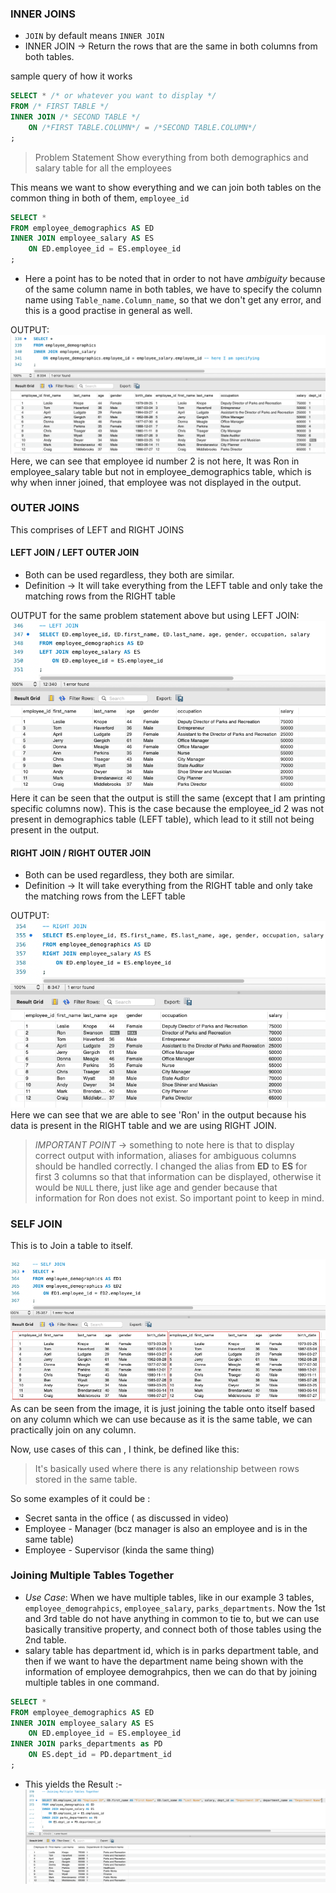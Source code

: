 ### INNER JOINS

- ```JOIN``` by default means ```INNER JOIN```
- INNER JOIN → Return the rows that are the same in both columns from both tables.

sample query of how it works
```SQL
SELECT * /* or whatever you want to display */
FROM /* FIRST TABLE */
INNER JOIN /* SECOND TABLE */
	ON /*FIRST TABLE.COLUMN*/ = /*SECOND TABLE.COLUMN*/
;
```

> Problem Statement
> 	Show everything from both demographics and salary table for all the employees

This means we want to show everything and we can join both tables on the common thing in both of them, ```employee_id```

```SQL
SELECT *
FROM employee_demographics AS ED
INNER JOIN employee_salary AS ES
	ON ED.employee_id = ES.employee_id
;
```

- Here a point has to be noted that in order to not have *ambiguity* because of the same column name in both tables, we have to specify the column name using ```Table_name.Column_name```, so that we don't get any error, and this is a good practise in general as well.

OUTPUT:
![](attachments/Pasted%20image%2020250414145758.png)
Here, we can see that employee id number 2 is not here, It was Ron in employee_salary table but not in employee_demographics table, which is why when inner joined, that employee was not displayed in the output.

### OUTER JOINS
This comprises of LEFT and RIGHT JOINS
#### LEFT JOIN / LEFT OUTER JOIN

- Both can be used regardless, they both are similar.
- Definition → It will take everything from the LEFT table and only take the matching rows from the RIGHT table

OUTPUT for the same problem statement above but using LEFT JOIN:
![](attachments/Pasted%20image%2020250414150750.png)
Here it can be seen that the output is still the same (except that I am printing specific columns now). This is the case because the employee_id 2 was not present in demographics table (LEFT table), which lead to it still not being present in the output.

#### RIGHT JOIN / RIGHT OUTER JOIN

- Both can be used regardless, they both are similar.
- Definition → It will take everything from the RIGHT table and only take the matching rows from the LEFT table

OUTPUT:
![](attachments/Pasted%20image%2020250414151053.png)
Here we can see that we are able to see 'Ron' in the output because his data is present in the RIGHT table and we are using RIGHT JOIN. 

> *IMPORTANT POINT* → something to note here is that to display correct output with information, aliases for ambiguous columns  should be handled correctly. I changed the alias from **ED** to **ES**  for first 3 columns so that that information can be displayed, otherwise it would be ```NULL``` there, just like age and gender because that information for Ron does not exist. So important point to keep in mind.


### SELF JOIN

This is to Join a table to itself.

![](attachments/Pasted%20image%2020250414152943.png)
As can be seen from the image, it is just joining the table onto itself based on any column which we can use because as it is the same table, we can practically join on any column.


Now, use cases of this can , I think, be defined like this:

> It's basically used where there is any relationship between rows stored in the same table.

So some examples of it could be :
- Secret santa in the office ( as discussed in video)
- Employee - Manager (bcz manager is also an employee and is in the same table)
- Employee - Supervisor (kinda the same thing)


### Joining Multiple Tables Together

- *Use Case*: When we have multiple tables, like in our example 3 tables, ```employee_demograhpics```, ```employee_salary```, ```parks_departments```. Now the 1st and 3rd table do not have anything in common to tie to, but we can use basically transitive property, and connect both of those tables using the 2nd table.
- salary table has department id, which is in parks department table, and then if we want to have the department name being shown with the information of employee demograhpics, then we can do that by joining multiple tables in one command.

```SQL
SELECT *
FROM employee_demographics AS ED
INNER JOIN employee_salary AS ES
	ON ED.employee_id = ES.employee_id
INNER JOIN parks_departments as PD
	ON ES.dept_id = PD.department_id
;
```

- This yields the Result :-
	![](attachments/Pasted%20image%2020250502195136.png)


